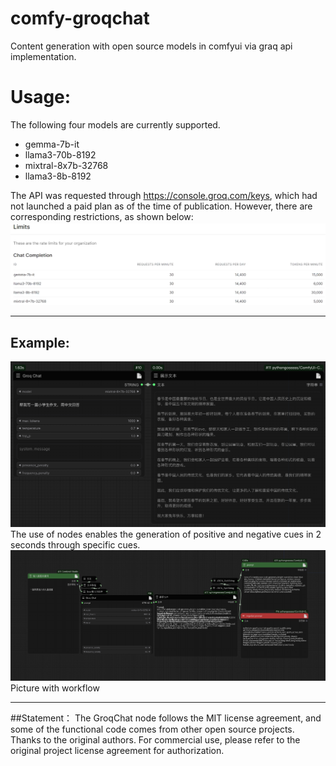 # comfy-groqchat
Content generation with open source models in comfyui via graq api implementation.

# Usage:
The following four models are currently supported.
* gemma-7b-it
* llama3-70b-8192
* mixtral-8x7b-32768
* llama3-8b-8192

The API was requested through https://console.groq.com/keys, which had not launched a paid plan as of the time of publication. 
However, there are corresponding restrictions, as shown below:
![](limits.png)
____
## Example:
![](workflow.png)
The use of nodes enables the generation of positive and negative cues in 2 seconds through specific cues.
![](prompt_workflow.png)
Picture with workflow
____
##Statement：
The GroqChat node follows the MIT license agreement, and some of the functional code comes from other open source projects. Thanks to the original authors. For commercial use, please refer to the original project license agreement for authorization.

